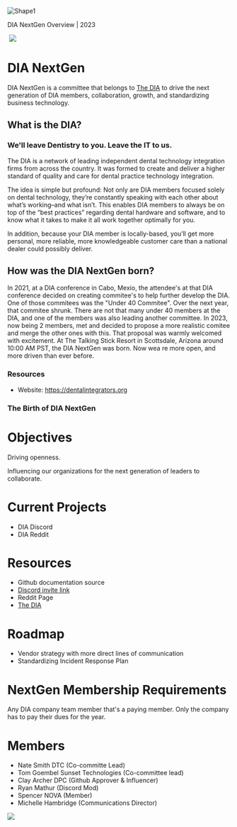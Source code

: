 ![Shape1](RackMultipart20230508-1-ww42nv_html_926188c28ecc1564.gif)

DIA NextGen Overview | 2023

­ ![](RackMultipart20230508-1-ww42nv_html_6fc70535ea91dbfb.png)

# DIA NextGen

DIA NextGen is a committee that belongs to [The DIA](https://dentalintegrators.org/) to drive the next generation of DIA members, collaboration, growth, and standardizing business technology.

## What is the DIA?
### We'll leave Dentistry to you. Leave the IT to us.
The DIA is a network of leading independent dental technology integration firms from across the country.  It was formed to create and deliver a higher standard of quality and care for dental practice technology integration.

The idea is simple but profound: Not only are DIA members focused solely on dental technology, they’re constantly speaking with each other about what’s working–and what isn’t. This enables DIA members to always be on top of the “best practices” regarding dental hardware and software, and to know what it takes to make it all work together optimally for you.

In addition, because your DIA member is locally-based, you’ll get more personal, more reliable, more knowledgeable customer care than a national dealer could possibly deliver.

## How was the DIA NextGen born?
In 2021, at a DIA conference in Cabo, Mexio, the attendee's at that DIA conference decided on creating commitee's to help further develop the DIA. One of those commitees was the "Under 40 Commitee". Over the next year, that commitee shrunk. There are not that many under 40 members at the DIA, and one of the members was also leading another committee. In 2023, now being 2 members, met and decided to propose a more realistic comitee and merge the other ones with this. That proposal was warmly welcomed with excitement. At The Talking Stick Resort in Scottsdale, Arizona around 10:00 AM PST, the DIA NextGen was born. Now wea re more open, and more driven than ever before.

### Resources
- Website: https://dentalintegrators.org
### The Birth of DIA NextGen

# Objectives

Driving openness.

Influencing our organizations for the next generation of leaders to collaborate.

# Current Projects

- DIA Discord
- DIA Reddit

# Resources

- Github documentation source
- [Discord invite link](https://discord.gg/9WdwFCUq2j)
- Reddit Page
- [The DIA](https://dentalintegrators.org/)

# Roadmap

- Vendor strategy with more direct lines of communication
- Standardizing Incident Response Plan

# NextGen Membership Requirements

Any DIA company team member that's a paying member. Only the company has to pay their dues for the year.

# Members

- Nate Smith DTC (Co-committe Lead)
- Tom Goembel Sunset Technologies (Co-committee lead)
- Clay Archer DPC (Github Approver & Influencer)
- Ryan Mathur (Discord Mod)
- Spencer NOVA (Member)
- Michelle Hambridge (Communications Director)

![](RackMultipart20230508-1-ww42nv_html_d70e405a19583fa.png)
